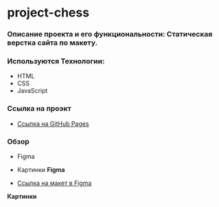 # project-chess
### Описание проекта и его функциональности: Статическая верстка сайта по макету.
### Используются Технологии: 
* HTML
* CSS
* JavaScript
### Ссылка на проэкт
* [Ссылка на GitHub Pages]()

### Обзор
* Figma
* Картинки
**Figma**

* [Ссылка на макет в Figma](https://www.figma.com/file/G3UWFlQmNtNs67751YiDH2/Month-of-Landings?node-id=2%3A637)

**Картинки**